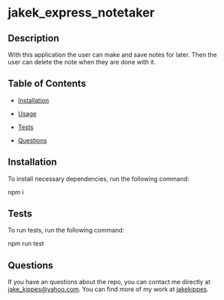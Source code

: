 # jakek_express_notetaker

## Description
  
With this application the user can make and save notes for later. Then the user can delete the note when they are done with it.
  
## Table of Contents
  
* [Installation](#installation)
  
* [Usage](#usage)
  
* [Tests](#tests)
  
* [Questions](#questions)
  
## Installation
  
To install necessary dependencies, run the following command:
  
  
npm i
  
## Tests
  
To run tests, run the following command:
  
  
npm run test
  
  
## Questions
  
If you have an questions about the repo, you can contact me directly at jake_kippes@yahoo.com. 
You can find more of my work at [jakekippes](https://github.com/jakekippes).